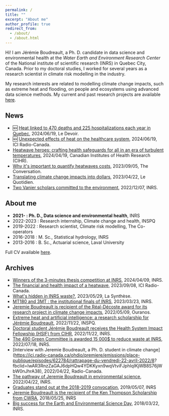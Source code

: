 ```yaml
---
permalink: /
title: ""
excerpt: "About me"
author_profile: true
redirect_from: 
  - /about/
  - /about.html
---
```


Hi! I am Jérémie Boudreault, a Ph. D. candidate in data science and environmental health at the *Water Earth and Environment Research Center* of the National institute of scientific research (INRS) in Quebec City, Canada. Prior to my doctoral studies, I worked for several years as a research scientist in climate risk modelling in the industry. 

My research interests are related to modelling climate change impacts, such as extreme heat and flooding, on people and ecosystems using advanced data science methods. My current and past research projects are available [here](https://jeremieboudreault.github.io/projects/). 

News
----------

* 🆕 [Heat linked to 470 deaths and 225 hospitalizations each year in Quebec](https://www.ledevoir.com/societe/815114/chaleur-cause-470-deces-225-hospitalisations-chaque-ete-quebec), 2024/06/19, Le Devoir.
* 🆕 [Unexpected effects of heat on the healthcare system](https://ici.radio-canada.ca/ohdio/premiere/emissions/le-15-18/segments/rattrapage/1787107/effets-insoupconnes-chaleur-extreme-sur-systeme-sante-au-quebec), 2024/06/19, ICI Radio-Canada.
* [Heatwave heroes: crafting health safeguards for all in an era of turbulent temperatures](https://cihr-irsc.gc.ca/e/53886.html), 2024/04/19, Canadian Institutes of Health Research (CIHR).
* [Why it's important to quantify heatwaves costs](https://theconversation.com/les-canicules-engendrent-des-couts-voici-pourquoi-il-est-important-de-les-quantifier-207749), 2023/09/05, The Conversation.
* [Translating climate change impacts into dollars](https://www.lequotidien.com/actualites/actualites-locales/2023/04/22/traduire-les-impacts-des-changements-climatiques-en-dollars-QCJ3ALYXO5A5RF7AR3L57NFAMU/), 2023/04/22, Le Quotidien. 
* [Two Vanier scholars committed to the environment](https://inrs.ca/actualites/linrs-fait-bonne-figure-a-la-remise-des-bourses-vanier2022/), 2022/12/07, INRS.



About me
----------

* **2021- : Ph. D., Data science and environmental health**, INRS
* 2022-2023 : Research internship, Climate change and health, INSPQ
* 2019-2022 : Research scientist, Climate risk modelling, The Co-operators
* 2016-2018 : M. Sc., Statistical hydrology, INRS
* 2013-2016 : B. Sc., Actuarial science, Laval University

Full CV available [here](https://jeremieboudreault.github.io/cv/).


Archives
----------

* [Winners of the 3-minutes thesis competition at INRS](https://inrs.ca/actualites/ma-these-en-180-secondes-et-three-minute-thesis-devoilement-des-laureats-de-linrs/), 2024/04/09, INRS.
* [The financial  and health impact of a heatwave](https://ici.radio-canada.ca/ohdio/premiere/emissions/cest-jamais-pareil/episodes/750162/rattrapage-vendredi-8-septembre-2023/4), 2023/09/08, ICI Radio-Canada.
* [What's hidden in INRS waste?](https://www.lasyntheseinrs.com/post/hors-s%C3%A9rie-qu-est-ce-qui-se-cache-dans-les-poubelles-de-l-inrs), 2023/05/29, La Synthèse.
* [MT180 and 3MT : the institutional finals of INRS](https://inrs.ca/actualites/mt180-et-3mt-les-finales-institutionnelles-de-linrs/), 2023/03/23, INRS.
* [Jeremie Boudreault is recipient of the Réal-Décoste award for its research project in climate change impacts](https://www.ouranos.ca/felicitations-au-recipiendaire-du-prix-real-decoste-2022/), 2022/05/09, Ouranos.
* [Extreme heat and artificial intelligence: a research scholarship for Jérémie Boudreault](https://www.inspq.qc.ca/nouvelles/chaleur-extreme-intelligence-artificielle-bourse-recherche-jeremie-boudreault), 2022/11/22, INSPQ.
* [Doctoral student Jérémie Boudreault receives the Health System Impact Fellowship (HSIF) from CIHR](https://inrs.ca/actualites/le-doctorant-jeremie-boudreault-recoit-la-bourse-dimpact-sur-le-systeme-de-sante-des-irsc/), 2022/11/22, INRS.
* [The 490 Green Committee is awarded 15 000$ to reduce waste at INRS](https://inrs.ca/actualites/un-avenir-vert-ancre-dans-sa-communaute/), 2022/07/18, INRS.
* [Interview with Jeremie Boudreault, a Ph. D. student in climate change](https://ici.radio-canada.ca/ohdio/premiere/emissions/place-publique/episodes/622784/rattrapage-du-vendredi-22-avril-2022/8?
fbclid=IwAR3RnzZaGAJ6dpHQw4YDKKyxn9wqVtviFJphlqIKjWB8S76jWbW0nJhrA38), 2022/04/22, Radio-Canada.
* [The pathway of Jeremie Boudreault in environmental science](https://inrs.ca/actualites/ma-recherche-en-serie-la-passion-pour-lenvironnement-de-jeremie-boudreault-de-la-maitrise-au-doctorat/), 2022/04/22, INRS.
* [Graduates stand out at the 2018-2019 convocation](https://inrs.ca/actualites/des-diplomees-se-distinguent-a-la-collation-des-grades-2018-2019/), 2019/05/07, INRS
* [Jeremie Boudreault is the recipient of the Ken Thompson Scholarship from CWRA](https://inrs.ca/actualites/jeremie-boudreault-est-recipiendaire-de-la-bourse-ken-thompson-de-lacrh/), 2018/05/25, INRS
* [Big success for the Earth and Environmental Science Day](https://inrs.ca/actualites/franc-succes-pour-la-journee-des-sciences-de-la-terre-et-de-lenvironnement/), 2018/03/22, INRS.